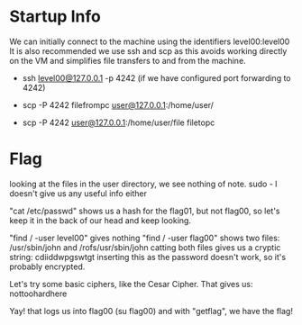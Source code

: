 # Startup Info

We can initially connect to the machine using the identifiers level00:level00
It is also recommended we use ssh and scp as this avoids working directly on the VM and simplifies file transfers to and from the machine.

- ssh level00@127.0.0.1 -p 4242  (if we have configured port forwarding to 4242)

- scp -P 4242 filefrompc user@127.0.0.1:/home/user/ 
- scp -P 4242 user@127.0.0.1:/home/user/file filetopc 

# Flag

looking at the files in the user directory, we see nothing of note.
sudo - l doesn't give us any useful info either

"cat /etc/passwd" shows us a hash for the flag01, but not flag00, so let's keep it in the back of our head and keep looking.

"find / -user level00" gives nothing
"find / -user flag00" shows two files: /usr/sbin/john and /rofs/usr/sbin/john
catting both files gives us a cryptic string: cdiiddwpgswtgt
inserting this as the password doesn't work, so it's probably encrypted.

Let's try some basic ciphers, like the Cesar Cipher.
That gives us: nottoohardhere

Yay! that logs us into flag00 (su flag00)
and with "getflag", we have the flag!
